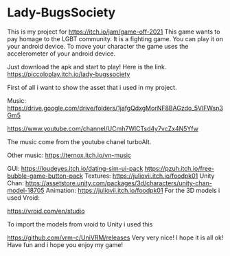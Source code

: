# Lady-BugsSociety
This is my project for https://itch.io/jam/game-off-2021
This game wants to pay homage to the LGBT community. 
It is a fighting game. You can play it on your android device. 
To move your character the game uses the accelerometer of your android device.

Just download the apk and start to play! Here is the link.
https://piccoloplay.itch.io/lady-bugssociety

First of all i want to show the asset that i used in my project.

Music:
https://drive.google.com/drive/folders/1jafgQdxgMorNF8BAGzdo_5VlFWsn3Gm5

https://www.youtube.com/channel/UCmh7WlCTsd4y7vcZx4N5Yfw

The music come from the youtube chanel turboAlt.

Other music: https://ternox.itch.io/vn-music

GUI: 
https://loudeyes.itch.io/dating-sim-ui-pack
https://pzuh.itch.io/free-bubble-game-button-pack
Textures:
https://juliovii.itch.io/foodpk01
Unity Chan:
https://assetstore.unity.com/packages/3d/characters/unity-chan-model-18705
Animation:
https://juliovii.itch.io/foodpk01
For the 3D models i used Vroid:

https://vroid.com/en/studio

To import the models from vroid to Unity i used this

https://github.com/vrm-c/UniVRM/releases
 Very very nice! 
I hope it is all ok! Have fun and i hope you enjoy my game!


